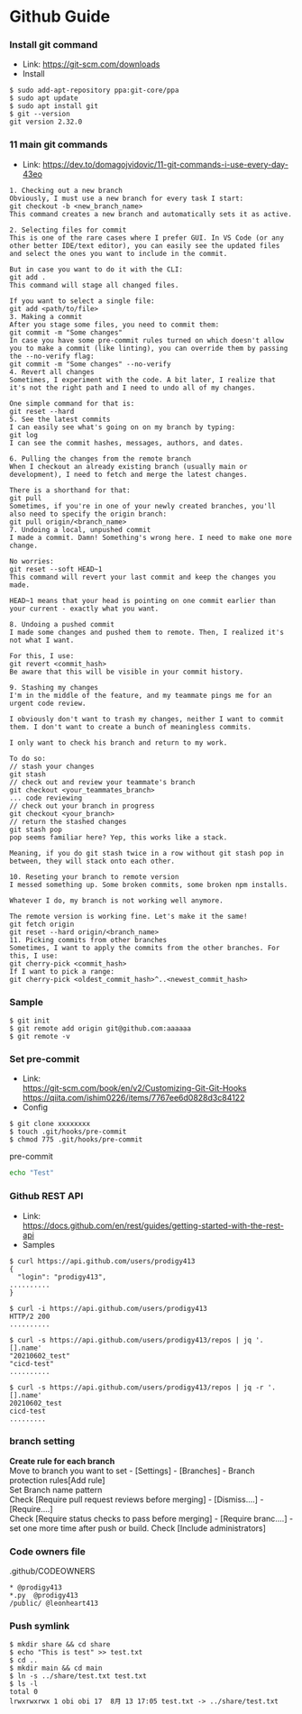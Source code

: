 # Github Guide
### Install git command
- Link: https://git-scm.com/downloads
- Install

~~~
$ sudo add-apt-repository ppa:git-core/ppa
$ sudo apt update
$ sudo apt install git
$ git --version
git version 2.32.0
~~~

### 11 main git commands
- Link: https://dev.to/domagojvidovic/11-git-commands-i-use-every-day-43eo<br>

~~~
1. Checking out a new branch
Obviously, I must use a new branch for every task I start:
git checkout -b <new_branch_name>
This command creates a new branch and automatically sets it as active.

2. Selecting files for commit
This is one of the rare cases where I prefer GUI. In VS Code (or any other better IDE/text editor), you can easily see the updated files and select the ones you want to include in the commit.

But in case you want to do it with the CLI:
git add .
This command will stage all changed files.

If you want to select a single file:
git add <path/to/file>
3. Making a commit
After you stage some files, you need to commit them:
git commit -m "Some changes"
In case you have some pre-commit rules turned on which doesn't allow you to make a commit (like linting), you can override them by passing the --no-verify flag:
git commit -m "Some changes" --no-verify
4. Revert all changes
Sometimes, I experiment with the code. A bit later, I realize that it's not the right path and I need to undo all of my changes.

One simple command for that is:
git reset --hard
5. See the latest commits
I can easily see what's going on on my branch by typing:
git log
I can see the commit hashes, messages, authors, and dates.

6. Pulling the changes from the remote branch
When I checkout an already existing branch (usually main or development), I need to fetch and merge the latest changes.

There is a shorthand for that:
git pull
Sometimes, if you're in one of your newly created branches, you'll also need to specify the origin branch:
git pull origin/<branch_name>
7. Undoing a local, unpushed commit
I made a commit. Damn! Something's wrong here. I need to make one more change.

No worries:
git reset --soft HEAD~1
This command will revert your last commit and keep the changes you made.

HEAD~1 means that your head is pointing on one commit earlier than your current - exactly what you want.

8. Undoing a pushed commit
I made some changes and pushed them to remote. Then, I realized it's not what I want.

For this, I use:
git revert <commit_hash>
Be aware that this will be visible in your commit history.

9. Stashing my changes
I'm in the middle of the feature, and my teammate pings me for an urgent code review.

I obviously don't want to trash my changes, neither I want to commit them. I don't want to create a bunch of meaningless commits.

I only want to check his branch and return to my work.

To do so:
// stash your changes
git stash
// check out and review your teammate's branch
git checkout <your_teammates_branch>
... code reviewing
// check out your branch in progress
git checkout <your_branch>
// return the stashed changes
git stash pop
pop seems familiar here? Yep, this works like a stack.

Meaning, if you do git stash twice in a row without git stash pop in between, they will stack onto each other.

10. Reseting your branch to remote version
I messed something up. Some broken commits, some broken npm installs.

Whatever I do, my branch is not working well anymore.

The remote version is working fine. Let's make it the same!
git fetch origin
git reset --hard origin/<branch_name>
11. Picking commits from other branches
Sometimes, I want to apply the commits from the other branches. For this, I use:
git cherry-pick <commit_hash> 
If I want to pick a range:
git cherry-pick <oldest_commit_hash>^..<newest_commit_hash>
~~~

### Sample

~~~
$ git init
$ git remote add origin git@github.com:aaaaaa
$ git remote -v
~~~

### Set pre-commit
- Link:<br>
https://git-scm.com/book/en/v2/Customizing-Git-Git-Hooks<br>
https://qiita.com/ishim0226/items/7767ee6d0828d3c84122
- Config

~~~
$ git clone xxxxxxxx
$ touch .git/hooks/pre-commit
$ chmod 775 .git/hooks/pre-commit
~~~

pre-commit

~~~sh
echo "Test"
~~~

### Github REST API
- Link:<br>https://docs.github.com/en/rest/guides/getting-started-with-the-rest-api
- Samples

~~~
$ curl https://api.github.com/users/prodigy413
{
  "login": "prodigy413",
..........
}

$ curl -i https://api.github.com/users/prodigy413
HTTP/2 200 
..........

$ curl -s https://api.github.com/users/prodigy413/repos | jq '.[].name'
"20210602_test"
"cicd-test"
..........

$ curl -s https://api.github.com/users/prodigy413/repos | jq -r '.[].name'
20210602_test
cicd-test
.........
~~~

### branch setting

<b>Create rule for each branch</b><br>
Move to branch you want to set - [Settings] - [Branches] - Branch protection rules[Add rule]<br>
Set Branch name pattern<br>
Check [Require pull request reviews before merging] - [Dismiss....] - [Require....]<br>
Check [Require status checks to pass before merging] - [Require branc....] - set one more time after push or build.
Check [Include administrators]

### Code owners file

.github/CODEOWNERS
~~~
* @prodigy413
*.py  @prodigy413
/public/ @leonheart413
~~~

### Push symlink
~~~
$ mkdir share && cd share
$ echo "This is test" >> test.txt
$ cd ..
$ mkdir main && cd main
$ ln -s ../share/test.txt test.txt
$ ls -l
total 0
lrwxrwxrwx 1 obi obi 17  8月 13 17:05 test.txt -> ../share/test.txt
~~~

